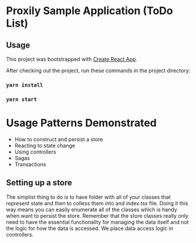 # Proxily Sample Application (ToDo List)

## Usage
This project was bootstrapped with [Create React App](https://github.com/facebook/create-react-app).

After checking out the project, run these commands in the project directory:

### `yarn install`
### `yarn start`

# Usage Patterns Demonstrated

* How to construct and persist a store
* Reacting to state change
* Using controllers
* Sagas
* Transactions

## Setting up a store
The simplist thing to do is to have folder with all of your classes that represent state and then to colless them into and index.tsx file.  Doing it this way means you can easily enumerate all of the classes which is handy when want to persist the store.  Remember that the store classes really only need to have the essential functionality for managing the data itself and not the logic for how the data is accessed.  We place data access logic in controllers.
